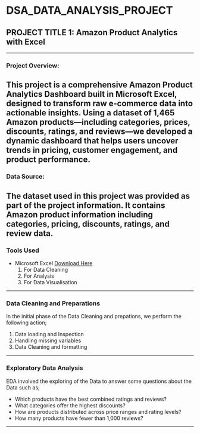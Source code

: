 # DSA_DATA_ANALYSIS_PROJECT

## PROJECT TITLE 1: Amazon Product Analytics with Excel
---
### Project Overview: 
This project is a comprehensive Amazon Product Analytics Dashboard built in Microsoft Excel, designed to transform raw e-commerce data into actionable insights. Using a dataset of 1,465 Amazon products—including categories, prices, discounts, ratings, and reviews—we developed a dynamic dashboard that helps users uncover trends in pricing, customer engagement, and product performance.
---
### Data Source: 
The dataset used in this project was provided as part of the project information. It contains Amazon product information including categories, pricing, discounts, ratings, and review data.
---
### Tools Used
- Microsoft Excel [Download Here](https://1drv.ms/x/c/1f89a3757645c55d/EadEkCMIga5OrzceaG8tC4MBn_t1l8fDBErSNirWdOOXGg?e=gH53Kz)
  1. For Data Cleaning
  2. For Analysis
  3. For Data Visualisation
---
### Data Cleaning and Preparations
In the initial phase of the Data Cleaning and prepations, we perform the following action;
1. Data loading and Inspection
2. Handling missing variables
3. Data Cleaning and formatting
---
### Exploratory Data Analysis
EDA involved the exploring of the Data to answer some questions about the Data such as;
- Which products have the best combined ratings and reviews?
- What categories offer the highest discounts?
- How are products distributed across price ranges and rating levels?
- How many products have fewer than 1,000 reviews?
---
